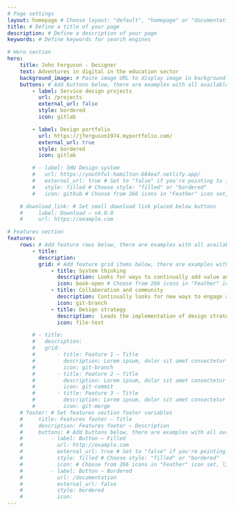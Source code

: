 ```yaml
---
# Page settings
layout: homepage # Choose layout: "default", "homepage" or "documentation-archive"
title: # Define a title of your page
description: # Define a description of your page
keywords: # Define keywords for search engines

# Hero section
hero:
    title: John Ferguson - Designer
    text: Adventures in digital in the education sector
    background_image: # Paste image URL to display image in background of hero section
    buttons: # Add buttons below, there are examples with all available options
        - label: Service design projects
          url: /projects
          external_url: false
          style: bordered
          icon: gitlab

        - label: Design portfolio
          url: https://jferguson1974.myportfolio.com/
          external_url: true
          style: bordered
          icon: gitlab

        # - label: SHU Design system
        #   url: https://youthful-hamilton-684ea7.netlify.app/
        #   external_url: true # Set to "false" if you're pointing to inner page
        #   style: filled # Choose style: "filled" or "bordered"
        #   icon: github # Choose from 266 icons in "Feather" icon set, list of all icons is available here - https://feathericons.com

    # download_link: # Set small download link placed below buttons
    #     label: Download — v4.0.0
    #     url: https://example.com

# Features section
features:
    rows: # Add feature rows below, there are examples with all available options
        - title: 
          description: 
          grid: # Add feature grid items below, there are examples with all available options
              - title: System thinking
                description: Looks for ways to continually add value and solves user problems. Focuses on outcomes over outputs. 
                icon: book-open # Choose from 266 icons in "Feather" icon set, list of all icons is available here - https://feathericons.com
              - title: Collaboration and community
                description: Continually looks for new ways to engage and support stakeholders and teams to make the right decisions.
                icon: git-branch
              - title: Design strategy
                description:  Leads the implementation of design strategy to support organisational goals and plans.
                icon: file-text

        # - title: 
        #   description: 
        #   grid:
        #       - title: Feature 1 — Title
        #         description: Lorem ipsum, dolor sit amet consectetur adipisicing elit. Provident iste voluptas sunt eligendi sit dolorem blanditiis nostrum, fuga ducimus enim? Ut temporibus.
        #         icon: git-branch
        #       - title: Feature 2 — Title
        #         description: Lorem ipsum, dolor sit amet consectetur adipisicing elit. Provident iste voluptas sunt eligendi sit dolorem blanditiis nostrum, fuga ducimus enim? Ut temporibus.
        #         icon: git-commit
        #       - title: Feature 3 — Title
        #         description: Lorem ipsum, dolor sit amet consectetur adipisicing elit. Provident iste voluptas sunt eligendi sit dolorem blanditiis nostrum, fuga ducimus enim? Ut temporibus.
        #         icon: git-merge
    # footer: # Set features section footer variables
    #     title: Features footer — Title
    #     description: Features footer — Description
    #     buttons: # Add buttons below, there are examples with all available options
    #         - label: Button — Filled
    #           url: http://example.com
    #           external_url: true # Set to "false" if you're pointing to inner page
    #           style: filled # Choose style: "filled" or "bordered"
    #           icon: # Choose from 266 icons in "Feather" icon set, list of all icons is available here - https://feathericons.com
    #         - label: Button — Bordered
    #           url: /documentation
    #           external_url: false
    #           style: bordered
    #           icon:
---
```

